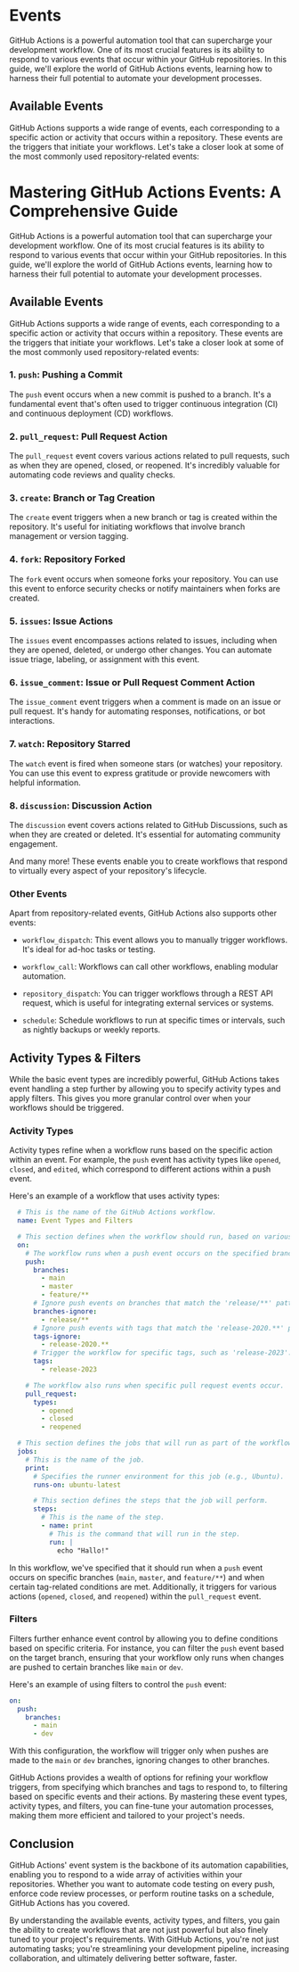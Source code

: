 # Events

GitHub Actions is a powerful automation tool that can supercharge your development workflow. One of its most crucial features is its ability to respond to various events that occur within your GitHub repositories. In this guide, we'll explore the world of GitHub Actions events, learning how to harness their full potential to automate your development processes.

## Available Events
GitHub Actions supports a wide range of events, each corresponding to a specific action or activity that occurs within a repository. These events are the triggers that initiate your workflows. Let's take a closer look at some of the most commonly used repository-related events:

# Mastering GitHub Actions Events: A Comprehensive Guide

GitHub Actions is a powerful automation tool that can supercharge your development workflow. One of its most crucial features is its ability to respond to various events that occur within your GitHub repositories. In this guide, we'll explore the world of GitHub Actions events, learning how to harness their full potential to automate your development processes.

## Available Events

GitHub Actions supports a wide range of events, each corresponding to a specific action or activity that occurs within a repository. These events are the triggers that initiate your workflows. Let's take a closer look at some of the most commonly used repository-related events:

### 1. `push`: Pushing a Commit

The `push` event occurs when a new commit is pushed to a branch. It's a fundamental event that's often used to trigger continuous integration (CI) and continuous deployment (CD) workflows.

### 2. `pull_request`: Pull Request Action

The `pull_request` event covers various actions related to pull requests, such as when they are opened, closed, or reopened. It's incredibly valuable for automating code reviews and quality checks.

### 3. `create`: Branch or Tag Creation

The `create` event triggers when a new branch or tag is created within the repository. It's useful for initiating workflows that involve branch management or version tagging.

### 4. `fork`: Repository Forked

The `fork` event occurs when someone forks your repository. You can use this event to enforce security checks or notify maintainers when forks are created.

### 5. `issues`: Issue Actions

The `issues` event encompasses actions related to issues, including when they are opened, deleted, or undergo other changes. You can automate issue triage, labeling, or assignment with this event.

### 6. `issue_comment`: Issue or Pull Request Comment Action

The `issue_comment` event triggers when a comment is made on an issue or pull request. It's handy for automating responses, notifications, or bot interactions.

### 7. `watch`: Repository Starred

The `watch` event is fired when someone stars (or watches) your repository. You can use this event to express gratitude or provide newcomers with helpful information.

### 8. `discussion`: Discussion Action

The `discussion` event covers actions related to GitHub Discussions, such as when they are created or deleted. It's essential for automating community engagement.

And many more! These events enable you to create workflows that respond to virtually every aspect of your repository's lifecycle.

### Other Events

Apart from repository-related events, GitHub Actions also supports other events:

- `workflow_dispatch`: This event allows you to manually trigger workflows. It's ideal for ad-hoc tasks or testing.

- `workflow_call`: Workflows can call other workflows, enabling modular automation.

- `repository_dispatch`: You can trigger workflows through a REST API request, which is useful for integrating external services or systems.

- `schedule`: Schedule workflows to run at specific times or intervals, such as nightly backups or weekly reports.

## Activity Types & Filters

While the basic event types are incredibly powerful, GitHub Actions takes event handling a step further by allowing you to specify activity types and apply filters. This gives you more granular control over when your workflows should be triggered.

### Activity Types

Activity types refine when a workflow runs based on the specific action within an event. For example, the `push` event has activity types like `opened`, `closed`, and `edited`, which correspond to different actions within a push event.

Here's an example of a workflow that uses activity types:

```yaml
  # This is the name of the GitHub Actions workflow.
  name: Event Types and Filters

  # This section defines when the workflow should run, based on various events.
  on:
    # The workflow runs when a push event occurs on the specified branches.
    push:
      branches:
        - main
        - master
        - feature/**
      # Ignore push events on branches that match the 'release/**' pattern.
      branches-ignore:
        - release/**
      # Ignore push events with tags that match the 'release-2020.**' pattern.
      tags-ignore:
        - release-2020.**
      # Trigger the workflow for specific tags, such as 'release-2023'.
      tags:
        - release-2023

    # The workflow also runs when specific pull request events occur.
    pull_request:
      types:
        - opened
        - closed
        - reopened

  # This section defines the jobs that will run as part of the workflow.
  jobs:
    # This is the name of the job.
    print:
      # Specifies the runner environment for this job (e.g., Ubuntu).
      runs-on: ubuntu-latest

      # This section defines the steps that the job will perform.
      steps:
        # This is the name of the step.
        - name: print
          # This is the command that will run in the step.
          run: |
            echo "Hallo!"
```

In this workflow, we've specified that it should run when a `push` event occurs on specific branches (`main`, `master`, and `feature/**`) and when certain tag-related conditions are met. Additionally, it triggers for various actions (`opened`, `closed`, and `reopened`) within the `pull_request` event.

### Filters

Filters further enhance event control by allowing you to define conditions based on specific criteria. For instance, you can filter the `push` event based on the target branch, ensuring that your workflow only runs when changes are pushed to certain branches like `main` or `dev`.

Here's an example of using filters to control the `push` event:

```yaml
on:
  push:
    branches:
      - main
      - dev
```

With this configuration, the workflow will trigger only when pushes are made to the `main` or `dev` branches, ignoring changes to other branches.

GitHub Actions provides a wealth of options for refining your workflow triggers, from specifying which branches and tags to respond to, to filtering based on specific events and their actions. By mastering these event types, activity types, and filters, you can fine-tune your automation processes, making them more efficient and tailored to your project's needs.

## Conclusion

GitHub Actions' event system is the backbone of its automation capabilities, enabling you to respond to a wide array of activities within your repositories. Whether you want to automate code testing on every push, enforce code review processes, or perform routine tasks on a schedule, GitHub Actions has you covered.

By understanding the available events, activity types, and filters, you gain the ability to create workflows that are not just powerful but also finely tuned to your project's requirements. With GitHub Actions, you're not just automating tasks; you're streamlining your development pipeline, increasing collaboration, and ultimately delivering better software, faster.
